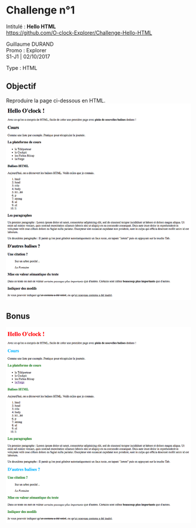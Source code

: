 # Challenge n°1
Intitulé : **Hello HTML**  
https://github.com/O-clock-Explorer/Challenge-Hello-HTML

Guillaume DURAND  
Promo : Explorer  
S1-J1 | 02/10/2017

Type : HTML

## Objectif
Reproduire la page ci-dessous en HTML.
![goal](docs/objectif.png)

## Bonus
![bonus goal](docs/bonus.png)
